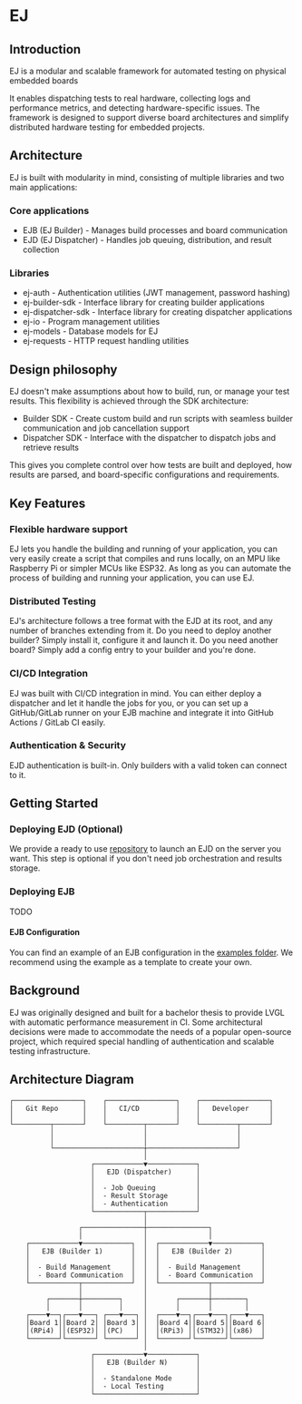 # EJ

## Introduction

EJ is a modular and scalable framework for automated testing on physical embedded boards

It enables dispatching tests to real hardware, collecting logs and performance metrics, and detecting hardware-specific issues.
The framework is designed to support diverse board architectures and simplify distributed hardware testing for embedded projects.

## Architecture

EJ is built with modularity in mind, consisting of multiple libraries and two main applications:

### Core applications
- EJB (EJ Builder) - Manages build processes and board communication
- EJD (EJ Dispatcher) - Handles job queuing, distribution, and result collection

### Libraries
- ej-auth - Authentication utilities (JWT management, password hashing)
- ej-builder-sdk - Interface library for creating builder applications
- ej-dispatcher-sdk - Interface library for creating dispatcher applications  
- ej-io - Program management utilities
- ej-models - Database models for EJ
- ej-requests - HTTP request handling utilities

## Design philosophy

EJ doesn't make assumptions about how to build, run, or manage your test results. This flexibility is achieved through the SDK architecture:

- Builder SDK - Create custom build and run scripts with seamless builder communication and job cancellation support
- Dispatcher SDK - Interface with the dispatcher to dispatch jobs and retrieve results

This gives you complete control over how tests are built and deployed, how results are parsed, and board-specific configurations and requirements.

## Key Features

### Flexible hardware support

EJ lets you handle the building and running of your application, you can very easily create a script that compiles and runs locally,
on an MPU like Raspberry Pi or simpler MCUs like ESP32.
As long as you can automate the process of building and running your application, you can use EJ.

### Distributed Testing

EJ's architecture follows a tree format with the EJD at its root, and any number of branches extending from it. Do you need to deploy another builder? Simply install it, configure it and launch it.
Do you need another board? Simply add a config entry to your builder and you're done.

### CI/CD Integration

EJ was built with CI/CD integration in mind. 
You can either deploy a dispatcher and let it handle the jobs for you, or you can set up a GitHub/GitLab runner on your EJB machine and integrate it into GitHub Actions / GitLab CI easily.

### Authentication & Security

EJD authentication is built-in. Only builders with a valid token can connect to it.

## Getting Started

### Deploying EJD (Optional)

We provide a ready to use [repository](https://github.com/embj-org/ejd-deployment) to launch an EJD on the server you want.
This step is optional if you don't need job orchestration and results storage.

### Deploying EJB

TODO

#### EJB Configuration

You can find an example of an EJB configuration in the [examples folder](examples/config.toml).
We recommend using the example as a template to create your own.

## Background

EJ was originally designed and built for a bachelor thesis to provide LVGL with automatic performance measurement in CI.
Some architectural decisions were made to accommodate the needs of a popular open-source project, which required special handling of authentication and scalable testing infrastructure.

## Architecture Diagram

```
┌─────────────────┐    ┌─────────────────┐    ┌─────────────────┐
│   Git Repo      │    │   CI/CD         │    │   Developer     │
│                 │    │                 │    │                 │
└─────────┬───────┘    └─────────┬───────┘    └─────────┬───────┘
          │                      │                      │
          │                      │                      │
          └──────────────────────┼──────────────────────┘
                                 │
                    ┌────────────▼────────────┐
                    │   EJD (Dispatcher)      │
                    │                         │
                    │  - Job Queuing          │
                    │  - Result Storage       │
                    │  - Authentication       │
                    └────────────┬────────────┘
                                 │
                 ┌───────────────┼───────────────┐
                 │               │               │
    ┌────────────▼────────────┐  │  ┌────────────▼────────────┐
    │   EJB (Builder 1)       │  │  │   EJB (Builder 2)       │
    │                         │  │  │                         │
    │  - Build Management     │  │  │  - Build Management     │
    │  - Board Communication  │  │  │  - Board Communication  │
    └────────────┬────────────┘  │  └────────────┬────────────┘
                 │               │               │
         ┌───────┼─────────┐     │       ┌───────┼────────┐
         │       │         │     │       │       │        │
    ┌────▼──┐┌───▼───┐ ┌───▼───┐ │  ┌────▼──┐┌───▼───┐┌───▼───┐
    │Board 1││Board 2│ │Board 3│ │  │Board 4││Board 5││Board 6│
    │(RPi4) ││(ESP32)│ │(PC)   │ │  │(RPi3) ││(STM32)││(x86)  │
    └───────┘└───────┘ └───────┘ │  └───────┘└───────┘└───────┘
                                 │
                    ┌────────────▼────────────┐
                    │   EJB (Builder N)       │
                    │                         │
                    │  - Standalone Mode      │
                    │  - Local Testing        │
                    └─────────────────────────┘
```
